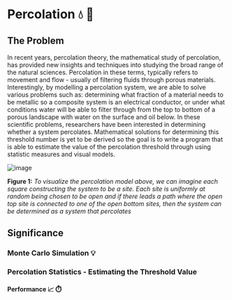 # Percolation 💧 🧊

## The Problem
In recent years, percolation theory, the mathematical study of percolation, has provided new insights and techniques into studying the broad range of the natural sciences.  Percolation in these terms, typically refers to movement and flow - usually of filtering fluids through porous materials.  Interestingly, by modelling a percolation system, we are able to solve various problems such as: determining what fraction of a material needs to be metallic so a composite system is an electrical conductor, or under what conditions water will be able to filter through from the top to bottom of a porous landscape with water on the surface and oil below.  In these scientific problems, researchers have been interested in determining whether a system percolates.  Mathematical solutions for determining this threshold number is yet to be derived so the goal is to write a program that is able to estimate the value of the percolation threshold through using statistic measures and visual models.

![image](https://user-images.githubusercontent.com/68613171/167926535-c4a36f2c-7e29-43bf-abe5-507ebd32bc53.png)

**Figure 1:**  _To visualize the percolation model above, we can imagine each square constructing the system to be a site.  Each site is uniformly at random being chosen to be open and if there leads a path where the open top site is connected to one of the open bottom sites, then the system can be determined as a system that percolates_

## Significance

### Monte Carlo Simulation :bulb:	



### Percolation Statistics - Estimating the Threshold Value 


#### Performance :chart_with_upwards_trend: :stopwatch:
 
